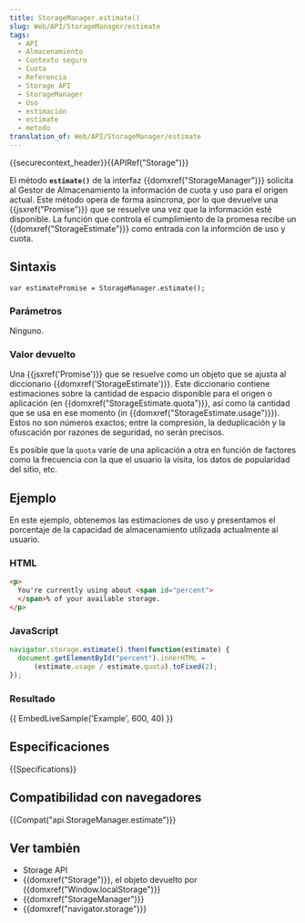 ```yaml
---
title: StorageManager.estimate()
slug: Web/API/StorageManager/estimate
tags:
  - API
  - Almacenamiento
  - Contexto seguro
  - Cuota
  - Referencia
  - Storage API
  - StorageManager
  - Uso
  - estimación
  - estimate
  - metodo
translation_of: Web/API/StorageManager/estimate
---
```


{{securecontext_header}}{{APIRef("Storage")}}

El método **`estimate()`** de la interfaz {{domxref("StorageManager")}} solicita al Gestor de Almacenamiento la información de cuota y uso para el origen actual. Este método opera de forma asíncrona, por lo que devuelve una {{jsxref("Promise")}} que se resuelve una vez que la información esté disponible. La función que controla el cumplimiento de la promesa recibe un {{domxref("StorageEstimate")}} como entrada con la informción de uso y cuota.

## Sintaxis

```
var estimatePromise = StorageManager.estimate();
```

### Parámetros

Ninguno.

### Valor devuelto

Una {{jsxref('Promise')}} que se resuelve como un objeto que se ajusta al diccionario {{domxref('StorageEstimate')}}. Este diccionario contiene estimaciones sobre la cantidad de espacio disponible para el origen o aplicación (en {{domxref("StorageEstimate.quota")}}, así como la cantidad que se usa en ese momento (in {{domxref("StorageEstimate.usage")}}). Estos no son números exactos; entre la compresión, la deduplicación y la ofuscación por razones de seguridad, no serán precisos.

Es posible que la `quota` varíe de una aplicación a otra en función de factores como la frecuencia con la que el usuario la visita, los datos de popularidad del sitio, etc.

## Ejemplo

En este ejemplo, obtenemos las estimaciones de uso y presentamos el porcentaje de la capacidad de almacenamiento utilizada actualmente al usuario.

### HTML

```html
<p>
  You're currently using about <span id="percent">
  </span>% of your available storage.
</p>
```

### JavaScript

```js
navigator.storage.estimate().then(function(estimate) {
  document.getElementById("percent").innerHTML =
      (estimate.usage / estimate.quota).toFixed(2);
});
```

### Resultado

{{ EmbedLiveSample('Example', 600, 40) }}

## Especificaciones

{{Specifications}}

## Compatibilidad con navegadores

{{Compat("api.StorageManager.estimate")}}

## Ver también

- Storage API
- {{domxref("Storage")}}, el objeto devuelto por {{domxref("Window.localStorage")}}
- {{domxref("StorageManager")}}
- {{domxref("navigator.storage")}}

